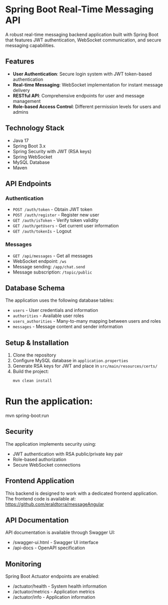 
# Spring Boot Real-Time Messaging API

A robust real-time messaging backend application built with Spring Boot that features JWT authentication, WebSocket communication, and secure messaging capabilities.

## Features

- **User Authentication**: Secure login system with JWT token-based authentication
- **Real-time Messaging**: WebSocket implementation for instant message delivery
- **RESTful API**: Comprehensive endpoints for user and message management
- **Role-based Access Control**: Different permission levels for users and admins

## Technology Stack

- Java 17
- Spring Boot 3.x
- Spring Security with JWT (RSA keys)
- Spring WebSocket
- MySQL Database
- Maven

## API Endpoints

### Authentication
- `POST /auth/token` - Obtain JWT token
- `POST /auth/register` - Register new user
- `GET /auth/isToken` - Verify token validity
- `GET /auth/getUsers` - Get current user information
- `GET /auth/tokenIs` - Logout

### Messages
- `GET /api/messages` - Get all messages
- WebSocket endpoint: `/ws`
- Message sending: `/app/chat.send`
- Message subscription: `/topic/public`

## Database Schema

The application uses the following database tables:
- `users` - User credentials and information
- `authorities` - Available user roles
- `users_authorities` - Many-to-many mapping between users and roles
- `messages` - Message content and sender information

## Setup & Installation

1. Clone the repository
2. Configure MySQL database in `application.properties`
3. Generate RSA keys for JWT and place in `src/main/resources/certs/`
4. Build the project:
   ```bash
   mvn clean install


# Run the application:
mvn spring-boot:run

## Security
The application implements security using:
- JWT authentication with RSA public/private key pair
- Role-based authorization
- Secure WebSocket connections

## Frontend Application
This backend is designed to work with a dedicated frontend application. The frontend code is available at: https://github.com/eraldtorra/messageAngular

## API Documentation
API documentation is available through Swagger UI:
- /swagger-ui.html - Swagger UI interface
- /api-docs - OpenAPI specification

## Monitoring
Spring Boot Actuator endpoints are enabled:
- /actuator/health - System health information
- /actuator/metrics - Application metrics
- /actuator/info - Application information